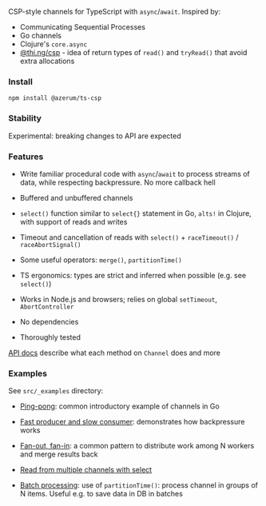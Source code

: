 CSP-style channels for TypeScript with `async`/`await`. Inspired by:

- Communicating Sequential Processes
- Go channels
- Clojure's `core.async`
- [@thi.ng/csp](https://thi.ng/csp) - idea of return types of `read()` and `tryRead()` 
that avoid extra allocations

### Install

```shell
npm install @azerum/ts-csp
```

### Stability

Experimental: breaking changes to API are expected

### Features

- Write familiar procedural code with `async`/`await` to process streams of data,
while respecting backpressure. No more callback hell

- Buffered and unbuffered channels

- `select()` function similar to `select{}` statement in Go, `alts!` in Clojure,
with support of reads and writes

- Timeout and cancellation of reads with `select()` + `raceTimeout()` / `raceAbortSignal()`

- Some useful operators: `merge()`, `partitionTime()`

- TS ergonomics: types are strict and inferred when possible (e.g. see `select()`)

- Works in Node.js and browsers; relies on global `setTimeout`, `AbortController`

- No dependencies

- Thoroughly tested

[API docs](https://azerum.github.io/ts-csp/classes/Channel) describe what each method
on `Channel` does and more

### Examples

See `src/_examples` directory:

- [Ping-pong](./src/_examples/ping-pong.ts): common introductory example of channels in Go

- [Fast producer and slow consumer](./src/_examples/fast-producer-slow-consumer.ts): demonstrates how backpressure works
  
- [Fan-out, fan-in](./src/_examples/fan-out-fan-in.ts): a common pattern to distribute work among N workers and merge results back

- [Read from multiple channels with select](./src/_examples/select-read.ts)

- [Batch processing](./src/_examples/batch-processing.ts): use of `partitionTime()`: 
process channel in groups of N items. Useful e.g. to save data in DB in batches
